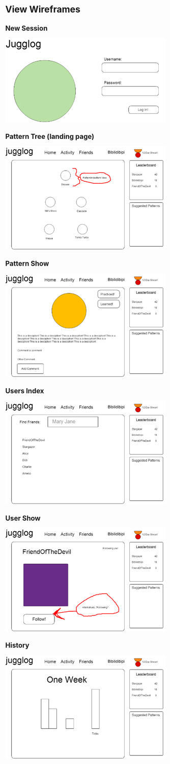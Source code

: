 # View Wireframes

## New Session
![new-session]

## Pattern Tree (landing page)
![PatternTree]

## Pattern Show
![PatternShow]

## Users Index
![UserIndex]

## User Show
![UserShow]

## History
![History]

[new-session]: ./wireframes/LogIn.png
[PatternTree]: ./wireframes/PatternTree.png
[PatternShow]: ./wireframes/PatternShow.png
[UserIndex]: ./wireframes/UserIndex.png
[UserShow]: ./wireframes/UserShow.png
[history]: ./wireframes/History.png
